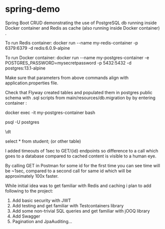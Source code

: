 # spring-demo
Spring Boot CRUD demonstrating the use of PostgreSQL db running inside Docker container and Redis as cache (also running inside Docker container) .

To run Redis container: docker run --name my-redis-container -p 6379:6379 -d redis:6.0.9-alpine

To run Docker container: docker run --name my-postgres-container -e POSTGRES_PASSWORD=mysecretpassword -p 5432:5432 -d postgres:13.1-alpine

Make sure that parameters from above commands align with application.properties file.

Check that Flyway created tables and populated them in postgres public schema with .sql scripts from main/resources/db.migration by by entering container : 

  docker exec -it my-postgres-container bash
  
  psql -U postgres
  
  \dt
  
  select * from student; (or other table)



I added timeouts of 1sec to GET/{id} endpoints so difference to a call which goes to a database compared to cached content is visible to a human eye.

By calling GET in Postman for some id for the first time you can see time will be ~1sec, compared to a second call for same id which will be approximately 100x faster.


While initial idea was to get familiar with Redis and caching i plan to add following to the project:

1) Add basic security with JWT
2) Add testing and get familiar with Testcontainers library
3) Add some non-trivial SQL queries and get familiar with jOOQ library
4) Add Swagger
5) Pagination and JpaAuditing...
